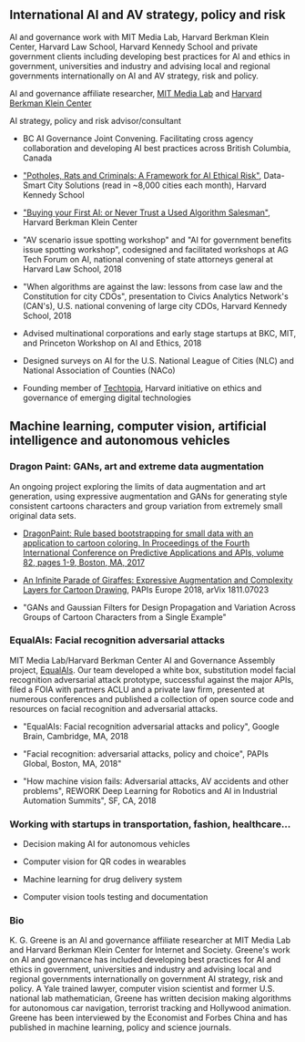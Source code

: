 ## International AI and AV strategy, policy and risk
AI and governance work with MIT Media Lab, Harvard Berkman Klein Center, Harvard Law School, Harvard Kennedy School and private government clients including developing best practices for AI and ethics in government, universities and industry and advising local and regional governments internationally on AI and AV strategy, risk and policy. 

AI and governance affiliate researcher, [MIT Media Lab](https://www.media.mit.edu/people/ggreene/overview/) and [Harvard Berkman Klein Center](https://cyber.harvard.edu/people/gretchen-greene)

AI strategy, policy and risk advisor/consultant

- BC AI Governance Joint Convening. Facilitating cross agency collaboration and developing AI best practices across British Columbia, Canada

- ["Potholes, Rats and Criminals: A Framework for AI Ethical Risk"](https://datasmart.ash.harvard.edu/news/article/potholes-rats-and-criminals), Data-Smart City Solutions (read in ~8,000 cities each month), Harvard Kennedy School

- ["Buying your First AI: or Never Trust a Used Algorithm Salesman"](https://medium.com/berkman-klein-center/buying-your-first-ai-136cd2e6dd2), Harvard Berkman Klein Center

- "AV scenario issue spotting workshop" and "AI for government benefits issue spotting workshop", codesigned and facilitated workshops at AG Tech Forum on AI, national convening of state attorneys general at Harvard Law School, 2018

- "When algorithms are against the law: lessons from case law and the Constitution for city CDOs", presentation to Civics Analytics Network's (CAN's), U.S. national convening of large city CDOs, Harvard Kennedy School, 2018 

- Advised multinational corporations and early stage startups at BKC, MIT, and Princeton Workshop on AI and Ethics, 2018

- Designed surveys on AI for the U.S. National League of Cities (NLC) and National Association of Counties (NACo)

- Founding member of [Techtopia](http://techtopia.harvard.edu/), Harvard initiative on ethics and governance of emerging digital technologies

## Machine learning, computer vision, artificial intelligence and autonomous vehicles
### Dragon Paint: GANs, art and extreme data augmentation
An ongoing project exploring the limits of data augmentation and art generation, using expressive augmentation and GANs for generating style consistent cartoons characters and group variation from extremely small original data sets.

- [DragonPaint: Rule based bootstrapping for small data with an application to cartoon coloring. In Proceedings of the Fourth International Conference on Predictive Applications and APIs, volume 82, pages 1-9, Boston, MA, 2017](https://www.papis.io/proceedings)

- [An Infinite Parade of Giraffes: Expressive Augmentation and Complexity Layers for Cartoon Drawing](https://arxiv.org/pdf/1811.07023.pdf), PAPIs Europe 2018, arVix 1811.07023 

- "GANs and Gaussian Filters for Design Propagation and Variation Across Groups of Cartoon Characters from a Single Example"

### EqualAIs: Facial recognition adversarial attacks
MIT Media Lab/Harvard Berkman Center AI and Governance Assembly project, [EqualAIs](http://equalais.media.mit.edu/). Our team developed a white box, substitution model facial recognition adversarial attack prototype, successful against the major APIs, filed a FOIA with partners ACLU and a private law firm, presented at numerous conferences and published a collection of open source code and resources on facial recognition and adversarial attacks.

- "EqualAIs: Facial recognition adversarial attacks and policy", Google Brain, Cambridge, MA, 2018

- "Facial recognition: adversarial attacks, policy and choice", PAPIs Global, Boston, MA, 2018"

- "How machine vision fails: Adversarial attacks, AV accidents and other problems", REWORK Deep Learning for Robotics and AI in Industrial Automation Summits", SF, CA, 2018

### Working with startups in transportation, fashion, healthcare...
- Decision making AI for autonomous vehicles 

- Computer vision for QR codes in wearables 

- Machine learning for drug delivery system 

- Computer vision tools testing and documentation

### Bio
K. G. Greene is an AI and governance affiliate researcher at MIT Media Lab and Harvard Berkman Klein Center for Internet and Society. Greene's work on AI and governance has included developing best practices for AI and ethics in government, universities and industry and advising local and regional governments internationally on government AI strategy, risk and policy. A Yale trained lawyer, computer vision scientist and former U.S. national lab mathematician, Greene has written decision making algorithms for autonomous car navigation, terrorist tracking and Hollywood animation. Greene has been interviewed by the Economist and Forbes China and has published in machine learning, policy and science journals.
